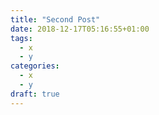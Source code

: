 ```yaml
---
title: "Second Post"
date: 2018-12-17T05:16:55+01:00
tags:
  - x
  - y
categories:
  - x
  - y
draft: true
---
```

